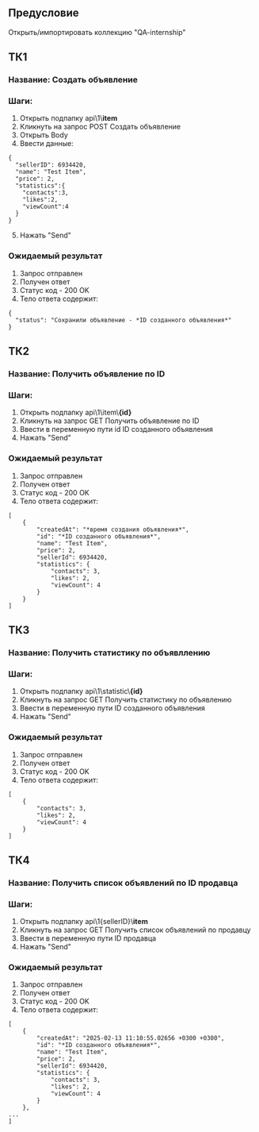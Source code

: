 ## Предусловие
Открыть/импортировать коллекцию "QA-internship"
## ТК1
### Название: Создать объявление
### Шаги:
1. Открыть подпапку api\1\\**item**
2. Кликнуть на запрос POST Создать объявление
3. Открыть Body
4. Ввести данные:
```
{
  "sellerID": 6934420,
  "name": "Test Item",
  "price": 2,
  "statistics":{
    "contacts":3,
    "likes":2,
    "viewCount":4
  }
}
```
5. Нажать "Send"
### Ожидаемый результат
1. Запрос отправлен
2. Получен ответ
3. Статус код - 200 OK
4. Тело ответа содержит:
```
{
  "status": "Сохранили объявление - *ID созданного объявления*"
}
```

## ТК2
### Название: Получить объявление по ID
### Шаги:
1. Открыть подпапку api\1\item\\**{id}**
2. Кликнуть на запрос GET Получить объявление по ID
3. Ввести в переменную пути id ID созданного объявления
4. Нажать "Send"
### Ожидаемый результат
1. Запрос отправлен
2. Получен ответ
3. Статус код - 200 OK
4. Тело ответа содержит:
```
[
    {
        "createdAt": "*время создания объявления*",
        "id": "*ID созданного объявления*",
        "name": "Test Item",
        "price": 2,
        "sellerId": 6934420,
        "statistics": {
            "contacts": 3,
            "likes": 2,
            "viewCount": 4
        }
    }
]
```

## ТК3
### Название: Получить статистику по объявллению
### Шаги:
1. Открыть подпапку api\1\statistic\\**{id}**
2. Кликнуть на запрос GET Получить статистику по объявлению
3. Ввести в переменную пути ID созданного объявления
4. Нажать "Send"
### Ожидаемый результат
1. Запрос отправлен
2. Получен ответ
3. Статус код - 200 OK
4. Тело ответа содержит:
```
[
    {
        "contacts": 3,
        "likes": 2,
        "viewCount": 4
    }
]
```
## ТК4
### Название: Получить список объявлений по ID продавца
### Шаги:
1. Открыть подпапку api\1\{sellerID}\\**item**
2. Кликнуть на запрос GET Получить список объявлений по продавцу
3. Ввести в переменную пути ID продавца
4. Нажать "Send"
### Ожидаемый результат
1. Запрос отправлен
2. Получен ответ
3. Статус код - 200 OK
4. Тело ответа содержит:
```
[
    {
        "createdAt": "2025-02-13 11:10:55.02656 +0300 +0300",
        "id": "*ID созданного объявления*",
        "name": "Test Item",
        "price": 2,
        "sellerId": 6934420,
        "statistics": {
            "contacts": 3,
            "likes": 2,
            "viewCount": 4
        }
    },
...
]
```
